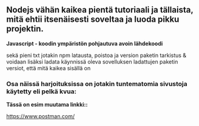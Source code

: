 <h2> Nodejs vähän kaikea pientä tutoriaali ja tällaista, mitä ehtii itsenäisesti soveltaa ja luoda pikku projektin.</h2>
<b> Javascript - koodin ympäristön pohjautuva avoin lähdekoodi</b>

sekä pieni txt jotakin npm latausta, poistoa ja version paketin tarkistus & voidaan lisäksi ladata
käynnissä oleva sovelluksen ladattujen paketin versiot, että mitä kaikea sisällä on

<h3> Osa näissä harjoituksissa on jotakin tuntematomia sivustoja käytetty eli pelkä kvua: </h3>
<b> Tässä on esim muutama linkki:: </b>

https://www.postman.com/
